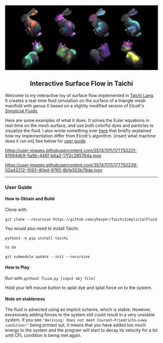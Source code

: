 <p align="center">
 <img width=700px src="media/teaser.jpeg" alt="Project logo">
</p>
<h2 align="center">Interactive Surface Flow in Taichi</h2>

 Welcome to my interactive toy of surface flow implemented in [Taichi Lang](https://github.com/taichi-dev/taichi). It creates a real-time fluid simulation on the surface of a triangle mesh manifold with genus 0 based on a slightly modified version of Elcott's [Simplicial Fluids](http://www.geometry.caltech.edu/pubs/ETKSD07.pdf). 

Here are some examples of what it does. It solves the Euler equations in real-time on the mesh surface, and use both colorful dyes and particles to visualize the fluid. I also wrote something over [here]() that briefly explained how my implementation differ from Elcott's algorithm. [insert what machine does it run on] See below for [user guide](#user-guide). 

https://user-images.githubusercontent.com/35747011/177750221-81994db9-5a9b-446f-b6a2-17f2c285764a.mov


https://user-images.githubusercontent.com/35747011/177750239-02a42212-1093-40ed-9765-8b1e502b78da.mov

---

### User Guide

#### How to Obtain and Build

Clone with:

```git clone --recursive https://github.com/yhesper/TaichiSimplicialFluid```

You would also need to install Taichi:

```python3 -m pip install taichi```

```cd meshtaichi_patcher
to do
```

```git submodule update --init --recursive```


#### How to Play

Run with ```python3 fluid.py [input obj file]```

Hold your left mouse button to splat dye and splat force on to the system. 


#### Note on stableness

The fluid is advected using an implicit scheme, which is stable. However, excessively adding forces to the system still could result in a very unstable system. If you see ```"Warining: Does not meet Courant–Friedrichs–Lewy condition!"``` being printed out, it means that you have added too much energy to the system and the program will start to decay its velocity for a bit until CFL condition is being met again.

